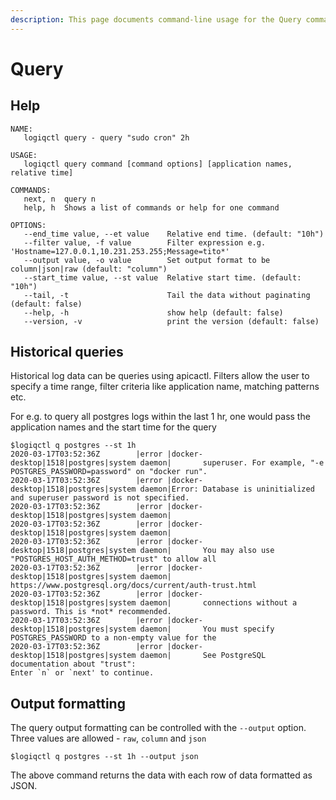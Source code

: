 ```yaml
---
description: This page documents command-line usage for the Query command
---
```


# Query

## Help

```text
NAME:
   logiqctl query - query "sudo cron" 2h

USAGE:
   logiqctl query command [command options] [application names, relative time]

COMMANDS:
   next, n  query n
   help, h  Shows a list of commands or help for one command

OPTIONS:
   --end_time value, --et value    Relative end time. (default: "10h")
   --filter value, -f value        Filter expression e.g. 'Hostname=127.0.0.1,10.231.253.255;Message=tito*'
   --output value, -o value        Set output format to be column|json|raw (default: "column")
   --start_time value, --st value  Relative start time. (default: "10h")
   --tail, -t                      Tail the data without paginating (default: false)
   --help, -h                      show help (default: false)
   --version, -v                   print the version (default: false)
```

## Historical queries

Historical log data can be queries using apicactl. Filters allow the user to specify a time range, filter criteria like application name, matching patterns etc.

For e.g. to query all postgres logs within the last 1 hr, one would pass the application names and the start time for the query

```text
$logiqctl q postgres --st 1h
2020-03-17T03:52:36Z        |error |docker-desktop|1518|postgres|system daemon|       superuser. For example, "-e POSTGRES_PASSWORD=password" on "docker run".
2020-03-17T03:52:36Z        |error |docker-desktop|1518|postgres|system daemon|Error: Database is uninitialized and superuser password is not specified.
2020-03-17T03:52:36Z        |error |docker-desktop|1518|postgres|system daemon|
2020-03-17T03:52:36Z        |error |docker-desktop|1518|postgres|system daemon|
2020-03-17T03:52:36Z        |error |docker-desktop|1518|postgres|system daemon|       You may also use "POSTGRES_HOST_AUTH_METHOD=trust" to allow all
2020-03-17T03:52:36Z        |error |docker-desktop|1518|postgres|system daemon|       https://www.postgresql.org/docs/current/auth-trust.html
2020-03-17T03:52:36Z        |error |docker-desktop|1518|postgres|system daemon|       connections without a password. This is *not* recommended.
2020-03-17T03:52:36Z        |error |docker-desktop|1518|postgres|system daemon|       You must specify POSTGRES_PASSWORD to a non-empty value for the
2020-03-17T03:52:36Z        |error |docker-desktop|1518|postgres|system daemon|       See PostgreSQL documentation about "trust":
Enter `n` or `next' to continue.
```

## Output formatting

The query output formatting can be controlled with the `--output` option. Three values are allowed - `raw`, `column` and `json`

```text
$logiqctl q postgres --st 1h --output json
```

The above command returns the data with each row of data formatted as JSON.

